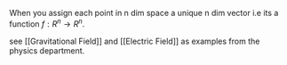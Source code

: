When you assign each point in n dim space a unique n dim vector i.e its a function $f:R^n \to R^n.$

see [[Gravitational Field]] and [[Electric Field]] as examples from the physics department.